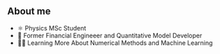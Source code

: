 ## About me

- ⚛  Physics MSc Student
- 🏦 Former Financial Engineeer and Quantitative Model Developer
- 👨‍🎓 Learning More About Numerical Methods and Machine Learning
